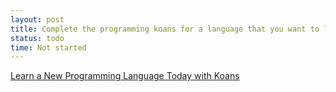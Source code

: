 ```yaml
---
layout: post
title: Complete the programming koans for a language that you want to learn
status: todo
time: Not started
---
```


[Learn a New Programming Language Today with Koans](http://www.lauradhamilton.com/learn-a-new-programming-language-today-with-koans)